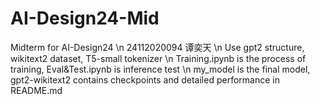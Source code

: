 # AI-Design24-Mid

Midterm for AI-Design24  \n
24112020094 谭奕天 \n
Use gpt2 structure, wikitext2 dataset, T5-small tokenizer \n
Training.ipynb is the process of training, Eval&Test.ipynb is inference test \n
my_model is the final model, gpt2-wikitext2 contains checkpoints and detailed performance in README.md